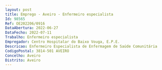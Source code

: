 ```yaml
--- 
layout: post
title: Emprego - Aveiro - Enfermeiro especialista
Id: 98565
Ref: OE202206/0916
DataAbertura: 2022-06-27
DataFecho: 2022-07-11
Trabalho: Enfermeiro especialista
Empregador: Centro Hospitalar do Baixo Vouga, E.P.E.
Descricao: Enfermeiro Especialista de Enfermagem de Saúde Comunitária
CodigoPostal: 3814-501 AVEIRO
Concelho: Aveiro
Distrito: Aveiro
--- 
```

